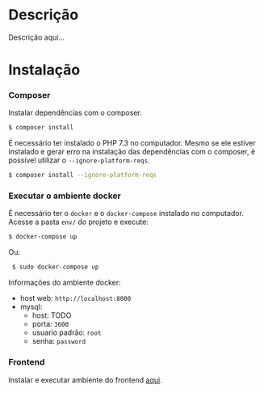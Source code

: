 # Descrição
Descrição aqui...

# Instalação
### Composer
Instalar dependências com o composer.
```bash
$ composer install
```
É necessário ter instalado o PHP 7.3 no computador. Mesmo se ele estiver instalado e gerar erro na instalação das dependências com o composer, é possível utilizar o `--ignore-platform-reqs`.
```bash
$ composer install --ignore-platform-reqs
```

### Executar o ambiente docker
É necessário ter o `docker` e o `docker-compose` instalado no computador.
Acesse a pasta `env/` do projeto e execute:
 
 ```bash
 $ docker-compose up
 ```
Ou:
```bash
 $ sudo docker-compose up
 ```
Informações do ambiente docker:
- host web: `http://localhost:8000`
- mysql:
    - host: TODO
    - porta: `3600`
    - usuario padrão: `root`
    - senha: `password` 
    
### Frontend


Instalar e executar ambiente do frontend [aqui](https://github.com/arielalvesdutra/Registro-de-Horas-Frontend).